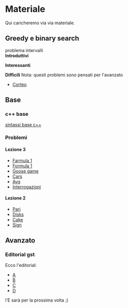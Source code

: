 # Materiale
Qui caricheremo via via materiale.

## Greedy e binary search
problema intervalli   
**Introduttivi**

**Interessanti**

**Difficili**
Nota: questi problemi sono pensati per l'avanzato
- [Corteo](https://training.olinfo.it/task/oii_corteo)

## Base
### c++ base
[sintassi base c++](./materiale/cpp_cheatsheet.md)
### Problemi
#### Lezione 3
- [Farmula 1](https://training.olinfo.it/task/ois_farmula1)
- [Formula 1](https://training.olinfo.it/task/ois_f1)
- [Goose game](https://training.olinfo.it/task/ois_goose)
- [Cars](https://training.olinfo.it/task/ois_cars)
- [Avg](https://training.olinfo.it/task/ois_avg)
- [Interrogazioni](https://training.olinfo.it/task/ois_interrogazioni)

#### Lezione 2 
- [Pari](https://training.olinfo.it/task/pari)
- [Disks](https://training.olinfo.it/task/ois_disks)
- [Cake](https://training.olinfo.it/task/ois_cake)
- [Sign](https://training.olinfo.it/task/ois_sign)

## Avanzato
### Editorial gst
Ecco l'editorial:
- [A](./problemi/gather.md) 
- [B](./problemi/money.md)
- [C](./problemi/reading.md)
- [D](./problemi/renovations.md) 
  
l'E sarà per la prossima volta ;)